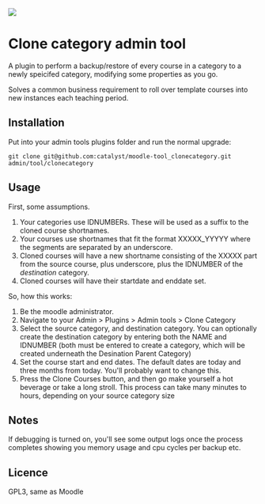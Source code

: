<a href="https://github.com/catalyst/moodle-tool_clonecategory/actions">
<img src="https://github.com/catalyst/moodle-tool_clonecategory/workflows/ci/badge.svg">
</a>

# Clone category admin tool

A plugin to perform a backup/restore of every course in a category to a newly speicifed category, modifying some properties as you go.

Solves a common business requirement to roll over template courses into new instances each teaching period.

## Installation

Put into your admin tools plugins folder and run the normal upgrade:

```
git clone git@github.com:catalyst/moodle-tool_clonecategory.git admin/tool/clonecategory
```

## Usage

First, some assumptions.

1. Your categories use IDNUMBERs. These will be used as a suffix to the cloned course shortnames.
2. Your courses use shortnames that fit the format XXXXX_YYYYY where the segments are separated by an underscore.
3. Cloned courses will have a new shortname consisting of the XXXXX part from the source course, plus underscore, plus the IDNUMBER of the *destination* category.
4. Cloned courses will have their startdate and enddate set.

So, how this works:

1. Be the moodle administrator.
2. Navigate to your Admin > Plugins > Admin tools > Clone Category
3. Select the source category, and destination category. You can optionally create the destination category by entering both the NAME and IDNUMBER (both must be entered to create a category, which will be created underneath the Desination Parent Category)
4. Set the course start and end dates. The default dates are today and three months from today. You'll probably want to change this.
5. Press the Clone Courses button, and then go make yourself a hot beverage or take a long stroll. This process can take many minutes to hours, depending on your source category size

## Notes

If debugging is turned on, you'll see some output logs once the process completes showing you memory usage and cpu cycles per backup etc.

## Licence

GPL3, same as Moodle
